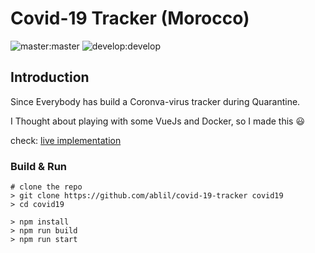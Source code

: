 # Covid-19 Tracker (Morocco)

![master:master](https://github.com/ablil/covid-19-tracker/workflows/CI/badge.svg?branch=master)
![develop:develop](https://github.com/ablil/covid-19-tracker/workflows/CI/badge.svg?branch=develop)

## Introduction

Since Everybody has build a Coronva-virus tracker during Quarantine.

I Thought about playing with some VueJs and Docker, so I made this :smiley:

check: [live implementation](https://covid-tracker-morocco.herokuapp.com/)

### Build & Run

```
# clone the repo
> git clone https://github.com/ablil/covid-19-tracker covid19
> cd covid19

> npm install
> npm run build
> npm run start
```

